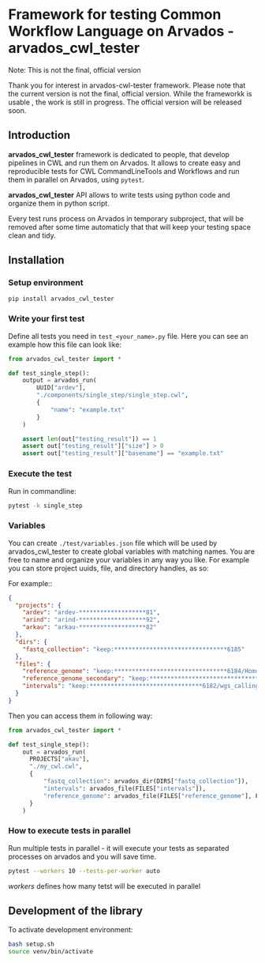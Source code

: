 # Framework for testing Common Workflow Language on Arvados - arvados_cwl_tester

Note: This is not the final, official version

Thank you for interest in arvados-cwl-tester framework. Please note that the current version is not the final, official version. While the frameworkk is usable , the work is still in progress. The official version will be released soon. 

## Introduction

**arvados_cwl_tester** framework is dedicated to people, that develop pipelines in CWL and run them on Arvados. It allows to create easy and reproducible tests for CWL CommandLineTools and Workflows and run them in parallel on Arvados, using `pytest`.

**arvados_cwl_tester** API allows to write tests using python code and organize them in python script. 

Every test runs process on Arvados in temporary subproject, that will be removed after some time automaticly that that will keep your testing space clean and tidy. 

## Installation

### Setup environment

```
pip install arvados_cwl_tester
```

### Write your first test

Define all tests you need in `test_<your_name>.py` file. Here you can see an example how this file can look like:

```python
from arvados_cwl_tester import *

def test_single_step():
    output = arvados_run(
        UUID["ardev"],
        "./components/single_step/single_step.cwl",
        {
            "name": "example.txt"
        }
    )

    assert len(out["testing_result"]) == 1
    assert out["testing_result"]["size"] > 0
    assert out["testing_result"]["basename"] == "example.txt"
```

### Execute the test

Run in commandline:

```bash
pytest -k single_step
```

### Variables

You can create `./test/variables.json` file which will be used by arvados_cwl_tester to create global variables with matching names. You are free to name and organize your variables in any way you like. For example you can store project uuids, file, and directory handles, as so:

For example::
```json
{
  "projects": {
    "ardev": "ardev-*******************81",
    "arind": "arind-*******************92",
    "arkau": "arkau-*******************82"
  },
  "dirs": {
    "fastq_collection": "keep:********************************6185"
  },
  "files": {
    "reference_genome": "keep:********************************6184/Homo_sapiens_assembly38.fasta",
    "reference_genome_secondary": "keep:********************************6183/Homo_sapiens_assembly38.fasta.fai",
    "intervals": "keep:********************************6182/wgs_calling_regions.hg38.bed"
  }
}
```

Then you can access them in following way:

```python
from arvados_cwl_tester import *

def test_single_step():
    out = arvados_run(
      PROJECTS["akau"],
      "./my_cwl.cwl",
      {
          "fastq_collection": arvados_dir(DIRS["fastq_collection"]),
          "intervals": arvados_file(FILES["intervals"]),
          "reference_genome": arvados_file(FILES["reference_genome"], FILES["reference_genome_secondary"])
      }
    )

```

### How to execute tests in parallel


Run multiple tests in parallel - it will execute your tests as separated processes on arvados and you will save time. 

```bash
pytest --workers 10 --tests-per-worker auto
```

*workers* defines how many tetst will be executed in parallel

## Development of the library

To activate development environment:

```bash
bash setup.sh
source venv/bin/activate

```

